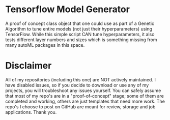 # Tensorflow Model Generator

 A proof of concept class object that one could use as part of a Genetic Algorithm to tune entire models (not just their hyperparameters) using TensorFlow. While this simple script CAN tune hyperparameters, it also tests different layer numbers and sizes which is something missing from many autoML packages in this space.

# Disclaimer

All of my repositories (including this one) are NOT actively maintained. I have disabled issues, so if you decide to download or use any of my projects, you will troubleshoot any issues yourself. You can safely assume that most of my repo's are in a "proof-of-concept" stage; some of them are completed and working, others are just templates that need more work. The repo's I choose to post on GitHub are meant for review, storage and job applications. Thank you.